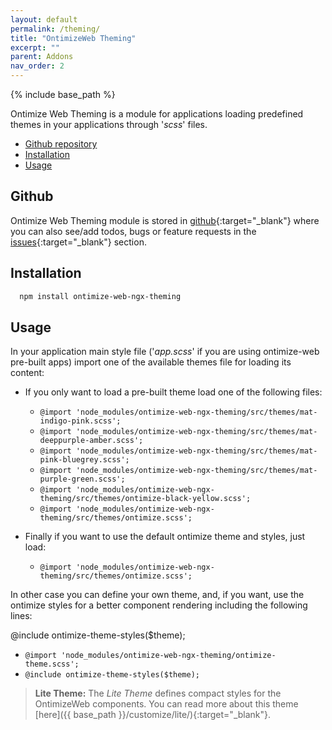 ```yaml
---
layout: default
permalink: /theming/
title: "OntimizeWeb Theming"
excerpt: ""
parent: Addons
nav_order: 2
---
```


{% include base_path %}

Ontimize Web Theming is a module for applications loading predefined themes in your applications through '*scss*' files.

* [Github repository](#github)
* [Installation](#installation)
* [Usage](#usage)

## Github

Ontimize Web Theming module is stored in [github](https://github.com/OntimizeWeb/ontimize-web-ngx-theming){:target="_blank"} where you can also see/add todos, bugs or feature requests in the [issues](https://github.com/OntimizeWeb/ontimize-web-ngx-theming/issues){:target="_blank"} section.


## Installation

```bash
  npm install ontimize-web-ngx-theming
```

## Usage

In your application main style file ('*app.scss*' if you are using ontimize-web pre-built apps) import one of the available themes file for loading its content:

* If you only want to load a pre-built theme load one of the following files:

  * `@import 'node_modules/ontimize-web-ngx-theming/src/themes/mat-indigo-pink.scss';`
  * `@import 'node_modules/ontimize-web-ngx-theming/src/themes/mat-deeppurple-amber.scss';`
  * `@import 'node_modules/ontimize-web-ngx-theming/src/themes/mat-pink-bluegrey.scss';`
  * `@import 'node_modules/ontimize-web-ngx-theming/src/themes/mat-purple-green.scss';`
  * `@import 'node_modules/ontimize-web-ngx-theming/src/themes/ontimize-black-yellow.scss';`
  * `@import 'node_modules/ontimize-web-ngx-theming/src/themes/ontimize.scss';`

* Finally if you want to use the default ontimize theme and styles, just load:

    * `@import 'node_modules/ontimize-web-ngx-theming/src/themes/ontimize.scss';`

In other case you can define your own theme, and, if you want, use the ontimize styles for a better component rendering including the following lines:

@include ontimize-theme-styles($theme);
  * `@import 'node_modules/ontimize-web-ngx-theming/ontimize-theme.scss';`
  * `@include ontimize-theme-styles($theme);`

> **Lite Theme:** The *Lite Theme* defines compact styles for the OntimizeWeb components. You can read more about this theme [here]({{ base_path }}/customize/lite/){:target="_blank"}.
